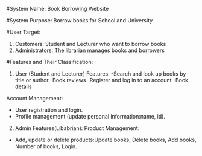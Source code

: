 #System Name:
Book Borrowing Website

#System Purpose:
Borrow books for School and University

#User Target:
1. Customers:
Student and Lecturer who want to borrow books
2. Administrators:
The librarian manages books and borrowers

#Features and Their Classification:
1. User (Student and Lecturer) Features:
-Search and look up books by title or author
-Book reviews
-Register and log in to an account
-Book details

Account Management:
- User registration and login.
- Profile management (update personal information:name, id).

2. Admin Features(Libabrian):
Product Management:
- Add, update or delete products:Update books, Delete books, Add books, Number of books, Login.

